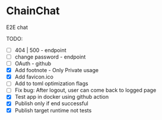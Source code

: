 # ChainChat
E2E chat


TODO:

* [ ] 404 | 500 - endpoint
* [ ] change password - endpoint
* [ ] OAuth - github
* [x] Add footnote - Only Private usage
* [x] Add favicon.ico
* [ ] Add to toml optimization flags
* [ ] Fix bug: After logout, user can come back to logged page
* [x] Test app in docker using github action
 * [x] Publish only if end successful
 * [x] Publish target runtime not tests
